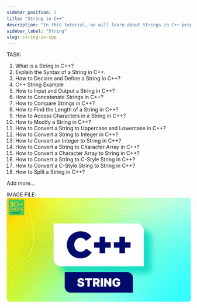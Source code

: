 ```yaml
---
sidebar_position: 2
title: "String in C++"
description: "In this tutorial, we will learn about Strings in C++ programming with the help of examples. A string is a sequence of characters that is used to represent text. In C++, strings are represented using the `std::string` class. The `std::string` class provides various member functions to manipulate strings."
sidebar_label: "String"
slug: string-in-cpp
---
```


TASK:

1. What is a String in C++?
2. Explain the Syntax of a String in C++.
3. How to Declare and Define a String in C++?
4. C++ String Example
5. How to Input and Output a String in C++?
6. How to Concatenate Strings in C++?
7. How to Compare Strings in C++?
8. How to Find the Length of a String in C++?
9. How to Access Characters in a String in C++?
10. How to Modify a String in C++?
11. How to Convert a String to Uppercase and Lowercase in C++?
12. How to Convert a String to Integer in C++?
13. How to Convert an Integer to String in C++?
14. How to Convert a String to Character Array in C++?
15. How to Convert a Character Array to String in C++?
16. How to Convert a String to C-Style String in C++?
17. How to Convert a C-Style String to String in C++?
18. How to Split a String in C++?

Add more...

IMAGE FILE:
![String in CPP](../../static/img/day-10/string-in-cpp.png)